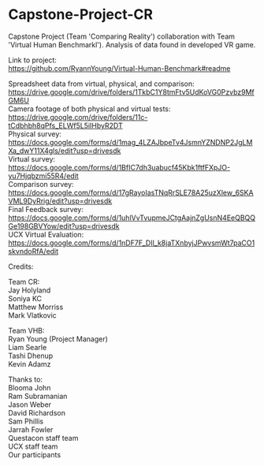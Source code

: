 # Capstone-Project-CR
Capstone Project (Team 'Comparing Reality') collaboration with Team 'Virtual Human Benchmarkl'). Analysis of data found in developed VR game.   


Link to project:  
https://github.com/RyannYoung/Virtual-Human-Benchmark#readme



Spreadsheet data from virtual, physical, and comparison:  
https://drive.google.com/drive/folders/1TkbC1Y8tmFtv5UdKoVG0Pzvbz9MfGM6U  
Camera footage of both physical and virtual tests:  
https://drive.google.com/drive/folders/11c-tCdbhbh8qPfs_ELWf5L5iIHbyR2DT  
Physical survey:  
https://docs.google.com/forms/d/1mag_4LZAJbpeTv4JsmnYZNDNP2JgLMXa_dwY11X4gls/edit?usp=drivesdk  
Virtual survey:   
https://docs.google.com/forms/d/1BfIC7dh3uabucf45Kbk1ftfFXpJO-yu7Hjqbzmi55R4/edit  
Comparison survey:  
https://docs.google.com/forms/d/17gRayoIasTNqRrSLE78A25uzXlew_6SKAVML9DyRrig/edit?usp=drivesdk  
Final Feedback survey:  
https://docs.google.com/forms/d/1uhlVvTvupmeJCtgAajnZgUsnN4EeQBQQGe198GBVYow/edit?usp=drivesdk   
UCX Virtual Evaluation:  
https://docs.google.com/forms/d/1nDF7F_DIl_k8jaTXnbyjJPwvsmWt7paCO1skvndoRfA/edit  



Credits:

Team CR:  
Jay Holyland  
Soniya KC  
Matthew Morriss  
Mark Vlatkovic  


Team VHB:  
Ryan Young (Project Manager)  
Liam Searle  
Tashi Dhenup  
Kevin Adamz
  
Thanks to:  
Blooma John  
Ram Subramanian  
Jason Weber  
David Richardson  
Sam Phillis  
Jarrah Fowler  
Questacon staff team  
UCX staff team  
Our participants  
  
